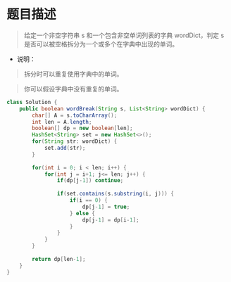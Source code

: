 # 题目描述
> 给定一个非空字符串 s 和一个包含非空单词列表的字典 wordDict，判定 s 是否可以被空格拆分为一个或多个在字典中出现的单词。

- 说明：

> 拆分时可以重复使用字典中的单词。

> 你可以假设字典中没有重复的单词。

```java
class Solution {
    public boolean wordBreak(String s, List<String> wordDict) {
        char[] A = s.toCharArray();
        int len = A.length;
        boolean[] dp = new boolean[len];
        HashSet<String> set = new HashSet<>();
        for(String str: wordDict) {
            set.add(str);
        }
        
        for(int i = 0; i < len; i++) {
            for(int j = i+1; j<= len; j++) {
                if(dp[j-1]) continue;
                
                if(set.contains(s.substring(i, j))) {
                    if(i == 0) {
                        dp[j-1] = true;
                    } else {
                        dp[j-1] = dp[i-1];
                    }
                }
            }
        }
        
        return dp[len-1];
    }
}
```